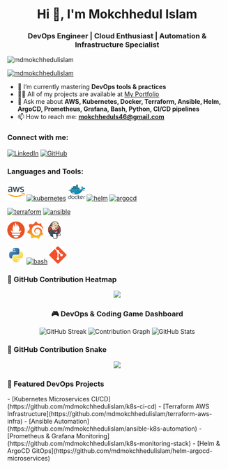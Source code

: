 <h1 align="center">Hi 👋, I'm Mokchhedul Islam</h1>
<h3 align="center">DevOps Engineer | Cloud Enthusiast | Automation & Infrastructure Specialist</h3>

<p align="left"> <img src="https://komarev.com/ghpvc/?username=mdmokchhedulislam&label=Profile%20views&color=0e75b6&style=flat" alt="mdmokchhedulislam" /> </p>

<p align="left"> <a href="https://github.com/ryo-ma/github-profile-trophy"><img src="https://github-profile-trophy.vercel.app/?username=mdmokchhedulislam" alt="mdmokchhedulislam" /></a> </p>

- 🌱 I’m currently mastering **DevOps tools & practices**  
- 👨‍💻 All of my projects are available at [My Portfolio](https://mokchhedulislam.netlify.app/)  
- 💬 Ask me about **AWS, Kubernetes, Docker, Terraform, Ansible, Helm, ArgoCD, Prometheus, Grafana, Bash, Python, CI/CD pipelines**  
- 📫 How to reach me: **mokchheduls46@gmail.com**  

<h3 align="left">Connect with me:</h3>
<p align="left">
<a href="https://www.linkedin.com/in/mokchhedul-islam-482056250/" target="blank"><img align="center" src="https://raw.githubusercontent.com/rahuldkjain/github-profile-readme-generator/master/src/images/icons/Social/linked-in-alt.svg" alt="LinkedIn" height="30" width="40" /></a>
<a href="https://github.com/mdmokchhedulislam" target="blank"><img align="center" src="https://raw.githubusercontent.com/rahuldkjain/github-profile-readme-generator/master/src/images/icons/Social/github.svg" alt="GitHub" height="30" width="40" /></a>
</p>

<h3 align="left">Languages and Tools:</h3>
<p align="left"> 
  <!-- Cloud & Infra -->
  <a href="https://aws.amazon.com" target="_blank"><img src="https://raw.githubusercontent.com/devicons/devicon/master/icons/amazonwebservices/amazonwebservices-original-wordmark.svg" alt="aws" width="40" height="40"/></a>
  <a href="https://kubernetes.io" target="_blank"><img src="https://www.vectorlogo.zone/logos/kubernetes/kubernetes-icon.svg" alt="kubernetes" width="40" height="40"/></a>
  <a href="https://www.docker.com/" target="_blank"><img src="https://raw.githubusercontent.com/devicons/devicon/master/icons/docker/docker-original-wordmark.svg" alt="docker" width="40" height="40"/></a>
  <a href="https://helm.sh/" target="_blank"><img src="https://raw.githubusercontent.com/helm/helm/main/docs/images/helm.svg" alt="helm" width="40" height="40"/></a>
  <a href="https://argo-cd.readthedocs.io/" target="_blank"><img src="https://raw.githubusercontent.com/argoproj/argo-cd/stable/docs/assets/argo-logo.png" alt="argocd" width="40" height="40"/></a>
  
  <!-- IaC & Automation -->
  <a href="https://www.terraform.io/" target="_blank"><img src="https://www.vectorlogo.zone/logos/terraformio/terraformio-icon.svg" alt="terraform" width="40" height="40"/></a>
  <a href="https://www.ansible.com/" target="_blank"><img src="https://www.vectorlogo.zone/logos/ansible/ansible-icon.svg" alt="ansible" width="40" height="40"/></a>
  
  <!-- Monitoring & CI/CD -->
  <a href="https://prometheus.io/" target="_blank"><img src="https://raw.githubusercontent.com/devicons/devicon/master/icons/prometheus/prometheus-original.svg" alt="prometheus" width="40" height="40"/></a>
  <a href="https://grafana.com/" target="_blank"><img src="https://raw.githubusercontent.com/devicons/devicon/master/icons/grafana/grafana-original.svg" alt="grafana" width="40" height="40"/></a>
  <a href="https://www.jenkins.io/" target="_blank"><img src="https://raw.githubusercontent.com/devicons/devicon/master/icons/jenkins/jenkins-original.svg" alt="jenkins" width="40" height="40"/></a>
  
  <!-- Scripting & Version Control -->
  <a href="https://www.python.org/" target="_blank"><img src="https://raw.githubusercontent.com/devicons/devicon/master/icons/python/python-original.svg" alt="python" width="40" height="40"/></a>
  <a href="https://www.gnu.org/software/bash/" target="_blank"><img src="https://upload.wikimedia.org/wikipedia/commons/4/4b/Bash_Logo_Colored.svg" alt="bash" width="40" height="40"/></a>
  <a href="https://git-scm.com/" target="_blank"><img src="https://raw.githubusercontent.com/devicons/devicon/master/icons/git/git-original.svg" alt="git" width="40" height="40"/></a>
</p>

<h3 align="left">🌟 GitHub Contribution Heatmap</h3>
<p align="center">
  <img src="https://activity-graph.herokuapp.com/graph?username=mdmokchhedulislam&theme=react-dark&hide_border=true" />
</p>


<h3 align="center">🎮 DevOps & Coding Game Dashboard</h3>
<p align="center">
<img src="https://github-readme-streak-stats.herokuapp.com/?user=mdmokchhedulislam&theme=dark" alt="GitHub Streak" />
<img src="https://activity-graph.herokuapp.com/graph?username=mdmokchhedulislam&theme=react-dark&hide_border=true" alt="Contribution Graph" />
<img src="https://github-readme-stats.vercel.app/api?username=mdmokchhedulislam&show_icons=true&theme=radical" alt="GitHub Stats" />
</p>

<h3 align="left">🐍 GitHub Contribution Snake</h3>
<p align="center">
  <img src="https://github.com/mdmokchhedulislam/mdmokchhedulislam/raw/output/github-contribution-grid-snake.svg" />
</p>


<h3 align="left">🚀 Featured DevOps Projects</h3>
- [Kubernetes Microservices CI/CD](https://github.com/mdmokchhedulislam/k8s-ci-cd)  
- [Terraform AWS Infrastructure](https://github.com/mdmokchhedulislam/terraform-aws-infra)  
- [Ansible Automation](https://github.com/mdmokchhedulislam/ansible-k8s-automation)  
- [Prometheus & Grafana Monitoring](https://github.com/mdmokchhedulislam/k8s-monitoring-stack)  
- [Helm & ArgoCD GitOps](https://github.com/mdmokchhedulislam/helm-argocd-microservices)  





